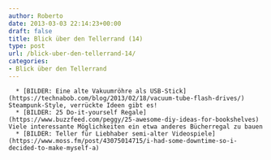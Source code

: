 ```yaml
---
author: Roberto
date: 2013-03-03 22:14:23+00:00
draft: false
title: Blick über den Tellerrand (14)
type: post
url: /blick-uber-den-tellerrand-14/
categories:
- Blick über den Tellerrand
---
```



	  * [BILDER: Eine alte Vakuumröhre als USB-Stick](https://technabob.com/blog/2013/02/18/vacuum-tube-flash-drives/) Steampunk-Style, verrückte Ideen gibt es!
	  * [BILDER: 25 Do-it-yourself Regale](https://www.buzzfeed.com/peggy/25-awesome-diy-ideas-for-bookshelves) Viele interessante Möglichkeiten ein etwa anderes Bücherregal zu bauen
	  * [BILDER: Teller für Liebhaber semi-alter Videospiele](https://www.moss.fm/post/43075014715/i-had-some-downtime-so-i-decided-to-make-myself-a)

